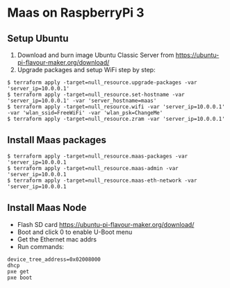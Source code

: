 # Maas on RaspberryPi 3

## Setup Ubuntu

1. Download and burn image Ubuntu Classic Server from https://ubuntu-pi-flavour-maker.org/download/
2. Upgrade packages and setup WiFi step by step:

```shell
$ terraform apply -target=null_resource.upgrade-packages -var 'server_ip=10.0.0.1'
$ terraform apply -target=null_resource.set-hostname -var 'server_ip=10.0.0.1' -var 'server_hostname=maas'
$ terraform apply -target=null_resource.wifi -var 'server_ip=10.0.0.1' -var 'wlan_ssid=FreeWiFi' -var 'wlan_psk=ChangeMe'
$ terraform apply -target=null_resource.zram -var 'server_ip=10.0.0.1'
```

## Install Maas packages

```shell
$ terraform apply -target=null_resource.maas-packages -var 'server_ip=10.0.0.1 
$ terraform apply -target=null_resource.maas-admin -var 'server_ip=10.0.0.1 
$ terraform apply -target=null_resource.maas-eth-network -var 'server_ip=10.0.0.1 
```

## Install Maas Node

- Flash SD card https://ubuntu-pi-flavour-maker.org/download/
- Boot and click 0 to enable U-Boot menu
- Get the Ethernet mac addrs
- Run commands:

```
device_tree_address=0x02008000
dhcp
pxe get
pxe boot
```